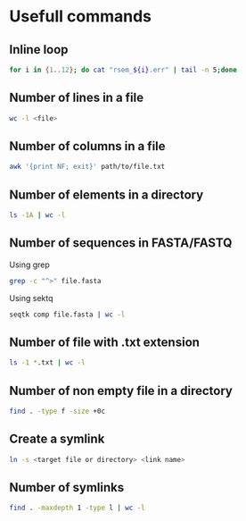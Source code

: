# Usefull commands

## Inline loop
```bash
for i in {1..12}; do cat "rsem_${i}.err" | tail -n 5;done
```

## Number of lines in a file
```bash
wc -l <file>
```

## Number of columns in a file
```bash
awk '{print NF; exit}' path/to/file.txt
```

## Number of elements in a directory
``` bash
ls -1A | wc -l
```

## Number of sequences in FASTA/FASTQ
Using grep
```bash
grep -c "^>" file.fasta
```

Using sektq
```bash
seqtk comp file.fasta | wc -l
```

## Number of file with .txt extension
```bash
ls -1 *.txt | wc -l
```

## Number of non empty file in a directory
```bash
find . -type f -size +0c
```


## Create a symlink
```bash
ln -s <target file or directory> <link name>
```

## Number of symlinks
```bash
find . -maxdepth 1 -type l | wc -l
```


